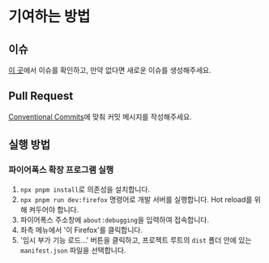 # 기여하는 방법

## 이슈

[이 곳](https://github.com/kangju2000/gachon-tools/issues)에서 이슈를 확인하고, 만약 없다면 새로운 이슈를 생성해주세요.

## Pull Request

[Conventional Commits](https://www.conventionalcommits.org/en/v1.0.0/)에 맞춰 커밋 메시지를 작성해주세요.

## 실행 방법

### 파이어폭스 확장 프로그램 실행

1. `npx pnpm install`로 의존성을 설치합니다.
2. `npx pnpm run dev:firefox` 명령어로 개발 서버를 실행합니다. Hot reload를 위해 켜두어야 합니다.
3. 파이어폭스 주소창에 `about:debugging`을 입력하여 접속합니다.
4. 좌측 메뉴에서 '이 Firefox'를 클릭합니다.
5. '임시 부가 기능 로드...' 버튼을 클릭하고, 프로젝트 루트의 `dist` 폴더 안에 있는 `manifest.json` 파일을 선택합니다.

